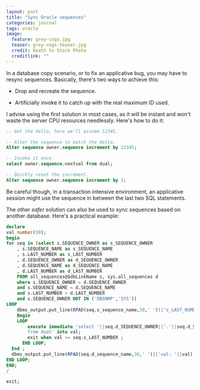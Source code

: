 ```yaml
---
layout: post
title: "Sync Oracle sequences"
categories: journal
tags: oracle
image:
  feature: grey-cogs.jpg
  teaser: grey-cogs-teaser.jpg
  credit: Death to Stock Photo
  creditlink: ""
---
```


In a database copy scenario, or to fix an applicative bug, you may have to resync sequences. Basically, there's two ways to achieve this:

* Drop and recreate the sequence.

* Artificially invoke it to catch up with the real maximum ID used.

I advise using the first solution in most cases, as it will be instant and won't waste the server CPU resources needlessly. Here's how to do it:

``` SQL
-- Get the delta, here we'll assume 12345.

-- Alter the sequence to match the delta.
Alter sequence owner.sequence increment by 12345;

-- Invoke it once.
select owner.sequence.nextval from dual;

-- Quickly reset the increment.
Alter sequence owner.sequence increment by 1;
```

Be careful though, in a transaction intensive environment, an applicative session might use the sequence in between the last two SQL statements.

The other *safer* solution can also be used to sync sequences based on another database. Here's a practical example:

``` SQL
declare
val number(30);
begin
for seq in (select s.SEQUENCE_OWNER as s_SEQUENCE_OWNER
    , s.SEQUENCE_NAME as s_SEQUENCE_NAME
    , s.LAST_NUMBER as s_LAST_NUMBER
    , d.SEQUENCE_OWNER as d_SEQUENCE_OWNER
    , d.SEQUENCE_NAME as d_SEQUENCE_NAME
    , d.LAST_NUMBER as d_LAST_NUMBER
    FROM all_sequences@$dbLinkName s, sys.all_sequences d
    where s.SEQUENCE_OWNER = d.SEQUENCE_OWNER
    and s.SEQUENCE_NAME = d.SEQUENCE_NAME
    and s.LAST_NUMBER > d.LAST_NUMBER
    and s.SEQUENCE_OWNER NOT IN ('DBSNMP','SYS'))
LOOP
    dbms_output.put_line(RPAD(seq.s_sequence_name,30,' ')||'s_LAST_NUMBER: '||seq.s_LAST_NUMBER) ;
    Begin
    LOOP
        execute immediate 'select '||seq.d_SEQUENCE_OWNER||'.'||seq.d_SEQUENCE_NAME||'.nextval
        from dual' into val;
        exit when val >= seq.s_LAST_NUMBER ;
      END LOOP;
  End ;
  dbms_output.put_line(RPAD(seq.d_sequence_name,30,' ')||'val: '||val) ;
END LOOP;
END;
/

exit;
```
